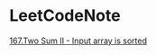 # LeetCodeNote
[167.Two Sum II - Input array is sorted](https://github.com/ElfMond/LeetCodeNote/blob/master/Double_Pointer.md#167-two-sum-ii---input-array-is-sorted)
